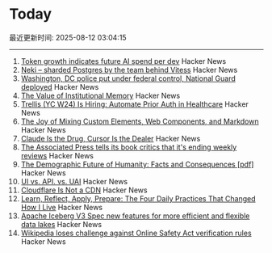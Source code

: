 # Today

最近更新时间: 2025-08-12 03:04:15

--- 
1. [Token growth indicates future AI spend per dev](https://blog.kilocode.ai/p/future-ai-spend-100k-per-dev) Hacker News
2. [Neki – sharded Postgres by the team behind Vitess](https://planetscale.com/blog/announcing-neki) Hacker News
3. [Washington, DC police put under federal control, National Guard deployed](https://www.cnbc.com/2025/08/11/trump-washington-crime-fed-national-guard-homeless.html) Hacker News
4. [The Value of Institutional Memory](https://timharford.com/2025/05/the-value-of-institutional-memory/) Hacker News
5. [Trellis (YC W24) Is Hiring: Automate Prior Auth in Healthcare](https://www.ycombinator.com/companies/trellis/jobs/Cv3ZwXh-forward-deployed-engineers-all-levels-august-2025) Hacker News
6. [The Joy of Mixing Custom Elements, Web Components, and Markdown](https://deanebarker.net/tech/blog/custom-elements-markdown/) Hacker News
7. [Claude Is the Drug, Cursor Is the Dealer](https://middlelayer.substack.com/p/i-claude-is-the-drug-cursor-is-the) Hacker News
8. [The Associated Press tells its book critics that it's ending weekly reviews](https://dankennedy.net/2025/08/08/the-associated-press-tells-its-book-critics-that-its-ending-weekly-reviews/) Hacker News
9. [The Demographic Future of Humanity: Facts and Consequences [pdf]](https://www.sas.upenn.edu/~jesusfv/Slides_London.pdf) Hacker News
10. [UI vs. API. vs. UAI](https://www.joshbeckman.org/blog/practicing/ui-vs-api-vs-uai) Hacker News
11. [Cloudflare Is Not a CDN](https://magecdn.com/blog/2025/08/11/cloudflare-not-a-cdn/) Hacker News
12. [Learn, Reflect, Apply, Prepare: The Four Daily Practices That Changed How I Live](https://opuslabs.substack.com/p/learn-reflect-apply-prepare) Hacker News
13. [Apache Iceberg V3 Spec new features for more efficient and flexible data lakes](https://opensource.googleblog.com/2025/08/whats-new-in-iceberg-v3.html) Hacker News
14. [Wikipedia loses challenge against Online Safety Act verification rules](https://www.bbc.com/news/articles/cjr11qqvvwlo) Hacker News
